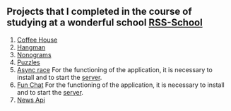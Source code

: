 ## Projects that I completed in the course of studying at a wonderful school [RSS-School](https://rs.school/)

1. [Coffee House](https://bolotinalexey.github.io/rss-stage1-stage2//coffee-house/home)
2. [Hangman](https://bolotinalexey.github.io/rss-stage1-stage2/hangman)
3. [Nonograms](https://bolotinalexey.github.io/rss-stage1-stage2//nonograms)
4. [Puzzles](https://bolotinalexey.github.io/rss-stage1-stage2//rss-puzzle/)
5. [Async race](https://bolotinalexey.github.io/rss-stage1-stage2//async-race) For the functioning of the application, it is necessary to install and to start the [server](https://github.com/mikhama/async-race-api).
6. [Fun Chat](https://bolotinalexey.github.io/rss-stage1-stage2/fun-chat) For the functioning of the application, it is necessary to install and to start the [server](https://github.com/rolling-scopes-school/fun-chat-server/tree/main).
7. [News Api](https://bolotinalexey.github.io/rss-stage1-stage2/news-api)
